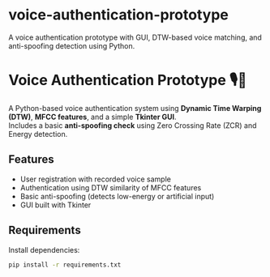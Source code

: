# voice-authentication-prototype
A voice authentication prototype with GUI, DTW-based voice matching, and anti-spoofing detection using Python.
# Voice Authentication Prototype 🎙️🔐

A Python-based voice authentication system using **Dynamic Time Warping (DTW)**, **MFCC features**, and a simple **Tkinter GUI**.  
Includes a basic **anti-spoofing check** using Zero Crossing Rate (ZCR) and Energy detection.

## Features
- User registration with recorded voice sample  
- Authentication using DTW similarity of MFCC features  
- Basic anti-spoofing (detects low-energy or artificial input)  
- GUI built with Tkinter  

## Requirements
Install dependencies:
```bash
pip install -r requirements.txt

